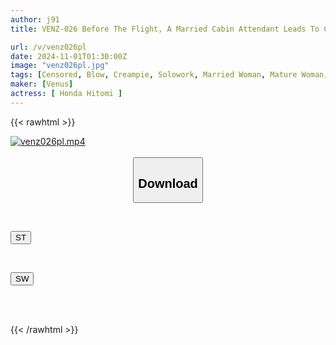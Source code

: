 ```yaml
---
author: j91
title: VENZ-026 Before The Flight, A Married Cabin Attendant Leads To Creampie With A Sticky, Sweet Kiss. A Superb Lip Service That Drives VIPs Crazy All Over The World. Releases The Stress Of Flight Duty With Masturbation Play. Goes Straight To The Room With The Captain And Has Sex On The Flight. Honda Hitomi

url: /v/venz026pl
date: 2024-11-01T01:30:00Z
image: "venz026pl.jpg"
tags: [Censored, Blow, Creampie, Solowork, Married Woman, Mature Woman, Kiss	]
maker: [Venus]
actress: [ Honda Hitomi ]
---
```



{{< rawhtml >}}

<div class="video" data-videoid="PbqbKvBOwDH0dP7">
    <a href="javascript:;">
        <img src="/v/venz026pl/venz026pl.jpg" width="WIDTH" height="HEIGHT" alt="venz026pl.mp4" loading="lazy">
    </a>
</div>

<script type="text/javascript" src="https://j91.asia/asset/on-demand-st.js"></script>

<br>
  <link rel="stylesheet" href="https://j91.asia/asset/bs5.css">
  
  <center>
  <button class="btn btn-primary" type="button" data-bs-toggle="collapse" data-bs-target=".multi-collapse" aria-expanded="false" aria-controls="multiCollapseExample1 multiCollapseExample2"><h2>Download</h2></button></center>
</p>
<div class="row">
  <div class="col">
    <div class="collapse multi-collapse" id="multiCollapseExample1">
      <div class="card card-body">
	      	      <br>
<div class="buttons">  
<p><a href="/v/venz026pl/st.html" target="_blank"><button class="btn-hover color-3"><i class="fa fa-download"></i> ST</button></a></p></div>
    </div>
  </div>
</div>
  <div class="col">
    <div class="collapse multi-collapse" id="multiCollapseExample2">
      <div class="card card-body">
	      <br>
<div class="buttons">
<p><a href="/v/venz026pl/sw.html" target="_blank"><button class="btn-hover color-2"><i class="fa fa-download"></i> SW</button></a></p></div>
<br><br>
      </div>
    </div>
  </div>
</div>

{{< /rawhtml >}}